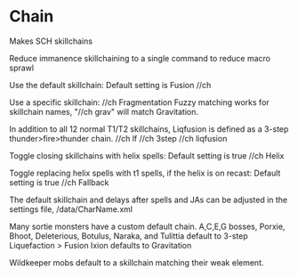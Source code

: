 # Chain
Makes SCH skillchains

Reduce immanence skillchaining to a single command to reduce macro sprawl

Use the default skillchain:
Default setting is Fusion
//ch

Use a specific skillchain:
//ch Fragmentation
Fuzzy matching works for skillchain names, "//ch grav" will match Gravitation.

In addition to all 12 normal T1/T2 skillchains, Liqfusion is defined as a 3-step thunder>fire>thunder chain.
//ch lf
//ch 3step
//ch liqfusion

Toggle closing skillchains with helix spells:
Default setting is true
//ch Helix

Toggle replacing helix spells with t1 spells, if the helix is on recast:
Default setting is true
//ch Fallback

The default skillchain and delays after spells and JAs can be adjusted in the settings file, /data/CharName.xml

Many sortie monsters have a custom default chain.
A,C,E,G bosses, Porxie, Bhoot, Deleterious, Botulus, Naraka, and Tulittia default to 3-step Liquefaction > Fusion
Ixion defaults to Gravitation

Wildkeeper mobs default to a skillchain matching their weak element.
